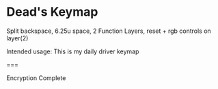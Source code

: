 Dead's Keymap
===

Split backspace, 6.25u space, 2 Function Layers, reset + rgb controls on layer(2)

Intended usage: This is my daily driver keymap

===

Encryption Complete